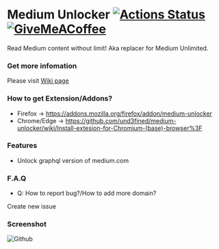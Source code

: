 # Medium Unlocker [![Actions Status](https://github.com/und3fined/medium-unlocker/workflows/build/badge.svg)](https://github.com/und3fined/medium-unlocker/actions)  [![GiveMeACoffee](https://img.shields.io/badge/Give%20Me%20a%20Coffee-Paypal-blue)](https://paypal.me/und3fined)

Read Medium content without limit! Aka replacer for Medium Unlimited.

### Get more infomation

Please visit [Wiki page](https://github.com/und3fined/medium-unlocker/wiki)

### How to get Extension/Addons?

- Firefox -> https://addons.mozilla.org/firefox/addon/medium-unlocker
- Chrome/Edge -> https://github.com/und3fined/medium-unlocker/wiki/Install-extesion-for-Chromium-(base)-browser%3F

### Features

- Unlock graphql version of medium.com

### F.A.Q

- Q: How to report bug?/How to add more domain?

Create new issue


### Screenshot

![Github](https://user-images.githubusercontent.com/2163878/147834338-dc43fa34-a850-4e28-9b6b-c9c28bc8bfdf.png)
